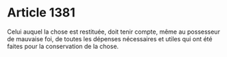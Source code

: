 # Article 1381

Celui auquel la chose est restituée, doit tenir compte, même au possesseur de mauvaise foi, de toutes les dépenses nécessaires et utiles qui ont été faites pour la conservation de la chose.